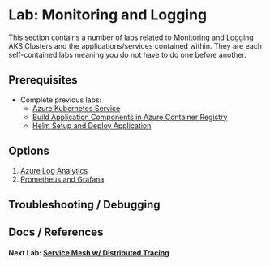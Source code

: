 # Lab: Monitoring and Logging

This section contains a number of labs related to Monitoring and Logging AKS Clusters and the applications/services contained within. They are each self-contained labs meaning you do not have to do one before another.

## Prerequisites

* Complete previous labs:
    * [Azure Kubernetes Service](../../create-aks-cluster/README.md)
    * [Build Application Components in Azure Container Registry](../../build-application/README.md)
    * [Helm Setup and Deploy Application](../../helm-setup-deploy/README.md)

## Options

1. [Azure Log Analytics](loganalytics/README.md)
2. [Prometheus and Grafana](prometheus-grafana/README.md)

## Troubleshooting / Debugging


## Docs / References


#### Next Lab: [Service Mesh w/ Distributed Tracing](labs/servicemesh-tracing/README.md)
